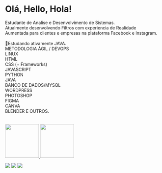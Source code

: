 # Olá, Hello, Hola! 

   <div>
 Estudante de Analise e Desenvolvimento de Sistemas.
<br>Atualmente desenvolvendo Filtros com experiencia de Realidade Aumentada para clientes e empresas na plataforma Facebook e Instagram.
  <br><br> 📖Estudando ativamente JAVA.
   <br>
METODOLOGIA ÁGIL / DEVOPS<br>
LINUX<br>
HTML<br>
CSS (+ Frameworks)<br>
JAVASCRIPT<br>
PYTHON<br>
JAVA<br>
BANCO DE DADOS/MYSQL<br>
WORDPRESS<br>
PHOTOSHOP <br>
FIGMA<br>
CANVA<br>
BLENDER E OUTROS.<br>

 <br>
</div>
 <div>
 <br>
  <a href="https://github.com/fernandademelo">
  <img height="110em" src="https://github-readme-stats.vercel.app/api?username=fernandademelo&show_icons=true&theme=omni&include_all_commits=true&count_private=true"/>
  <img height="110em" src="https://github-readme-stats.vercel.app/api/top-langs/?username=fernandademelo&layout=compact&langs_count=7&theme=omni"/>
</div>
   <div> 

  <a href="https://instagram.com/ferzinia" target="_blank"><img src="https://img.shields.io/badge/-Instagram-%23E4405F?style=for-the-badge&logo=instagram&logoColor=white" target="_blank"></a>
    <a href="https://www.linkedin.com/in/fernandamelosilva" target="_blank"><img src="https://img.shields.io/badge/-LinkedIn-%230077B5?style=for-the-badge&logo=linkedin&logoColor=white" target="_blank"></a>
  <a href = "mailto:fernandademelo91@gmail.com"><img src="https://img.shields.io/badge/-Gmail-%23333?style=for-the-badge&logo=gmail&logoColor=white" target="_blank"></a>
   

  

